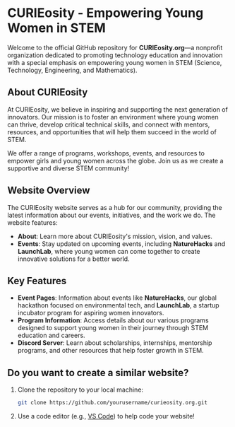 # CURIEosity - Empowering Young Women in STEM

Welcome to the official GitHub repository for **CURIEosity.org**—a nonprofit organization dedicated to promoting technology education and innovation with a special emphasis on empowering young women in STEM (Science, Technology, Engineering, and Mathematics).

## About CURIEosity

At CURIEosity, we believe in inspiring and supporting the next generation of innovators. Our mission is to foster an environment where young women can thrive, develop critical technical skills, and connect with mentors, resources, and opportunities that will help them succeed in the world of STEM.

We offer a range of programs, workshops, events, and resources to empower girls and young women across the globe. Join us as we create a supportive and diverse STEM community!

## Website Overview

The CURIEosity website serves as a hub for our community, providing the latest information about our events, initiatives, and the work we do. The website features:

- **About**: Learn more about CURIEosity's mission, vision, and values.
- **Events**: Stay updated on upcoming events, including **NatureHacks** and **LaunchLab**, where young women can come together to create innovative solutions for a better world.

## Key Features

- **Event Pages**: Information about events like **NatureHacks**, our global hackathon focused on environmental tech, and **LaunchLab**, a startup incubator program for aspiring women innovators.
- **Program Information**: Access details about our various programs designed to support young women in their journey through STEM education and careers.
- **Discord Server**: Learn about scholarships, internships, mentorship programs, and other resources that help foster growth in STEM.

## Do you want to create a similar website?
1. Clone the repository to your local machine:
   ```bash
   git clone https://github.com/yourusername/curieosity.org.git
2. Use a code editor (e.g., [VS Code](https://code.visualstudio.com/)) to help code your website!
